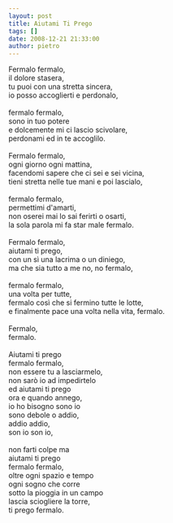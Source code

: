 ```yaml
---
layout: post
title: Aiutami Ti Prego
tags: []
date: 2008-12-21 21:33:00
author: pietro
---
```

Fermalo fermalo,<br/>il dolore stasera,<br/>tu puoi con una stretta sincera,<br/>io posso accoglierti e perdonalo,<br/><br/>fermalo fermalo,<br/>sono in tuo potere<br/>e dolcemente mi ci lascio scivolare,<br/>perdonami ed in te accoglilo.<br/><br/>Fermalo fermalo,<br/>ogni giorno ogni mattina,<br/>facendomi sapere che ci sei e sei vicina,<br/>tieni stretta nelle tue mani e poi lascialo,<br/><br/>fermalo fermalo,<br/>permettimi d'amarti,<br/>non oserei mai lo sai ferirti o osarti,<br/>la sola parola mi fa star male fermalo.<br/><br/>Fermalo fermalo,<br/>aiutami ti prego,<br/>con un sì una lacrima o un diniego,<br/>ma che sia tutto a me no, no fermalo,<br/><br/>fermalo fermalo,<br/>una volta per tutte,<br/>fermalo così che si fermino tutte le lotte,<br/>e finalmente pace una volta nella vita, fermalo.<br/><br/>Fermalo,<br/>fermalo.<br/><br/>Aiutami ti prego<br/>fermalo fermalo,<br/>non essere tu a lasciarmelo,<br/>non sarò io ad impedirtelo<br/>ed aiutami ti prego<br/>ora e quando annego,<br/>io ho bisogno sono io<br/>sono debole o addio,<br/>addio addio,<br/>son io son io,<br/><br/>non farti colpe ma<br/>aiutami ti prego<br/>fermalo fermalo,<br/>oltre ogni spazio e tempo<br/>ogni sogno che corre<br/>sotto la pioggia in un campo<br/>lascia sciogliere la torre,<br/>ti prego fermalo.
